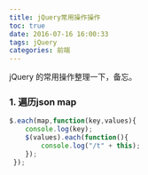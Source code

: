```yaml
---
title: jQuery常用操作操作
toc: true
date: 2016-07-16 16:00:33
tags: jQuery
categories: 前端
---
```


jQuery 的常用操作整理一下，备忘。

### 1. 遍历json map
```js
$.each(map,function(key,values){     
    console.log(key);     
    $(values).each(function(){     
        console.log("/t" + this);     
    });     
 });
```
